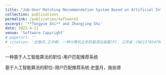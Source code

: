 ```yaml
---
title: "Job-User Matching Recommendation System Based on Artificial Intelligence Algorithm"
collection: publications
permalink: /publication/software2
excerpt: '**Tongyue Shi** and Zhangjing Shi'
date: 2022-4-11
venue: 'Software Copyright'
# paperurl: ''
# citation: '史童月,王中卿. 一种计算机主机机箱清洁装置[P]. 江苏省：CN215785470U,2022-02-11.'
---
```

一种基于人工智能算法的职位-用户匹配推荐系统

基于人工智能算法的职位-用户匹配推荐系统
史童月，施张璟